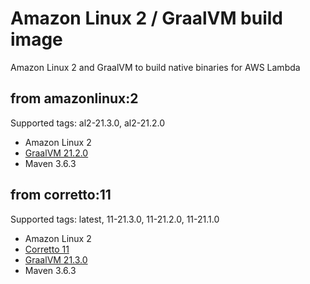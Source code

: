 # Amazon Linux 2 / GraalVM build image

Amazon Linux 2 and GraalVM to build native binaries for AWS Lambda

## from amazonlinux:2

Supported tags: al2-21.3.0, al2-21.2.0
- Amazon Linux 2
- [GraalVM 21.2.0](https://github.com/graalvm/graalvm-ce-builds/releases/tag/vm-21.3.0)
- Maven 3.6.3

## from corretto:11

Supported tags: latest, 11-21.3.0, 11-21.2.0, 11-21.1.0
- Amazon Linux 2
- [Corretto 11](https://github.com/corretto/corretto-docker/blob/88df29474df6fc3f3f19daa8c5515d934f706cd0/11/jdk/al2/Dockerfile)
- [GraalVM 21.3.0](https://github.com/graalvm/graalvm-ce-builds/releases/tag/vm-21.3.0)
- Maven 3.6.3
